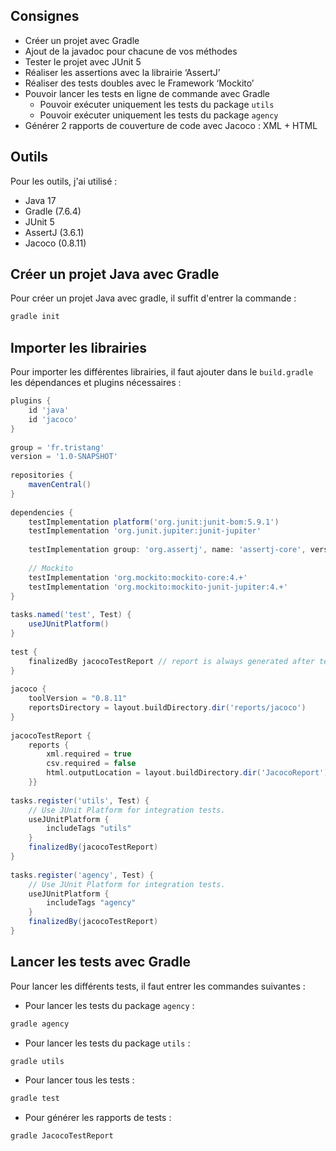 ## Consignes
- Créer un projet avec Gradle
- Ajout de la javadoc pour chacune de vos méthodes
- Tester le projet avec JUnit 5
- Réaliser les assertions avec la librairie ‘AssertJ’
- Réaliser des tests doubles avec le Framework ‘Mockito’
- Pouvoir lancer les tests en ligne de commande avec Gradle
    - Pouvoir exécuter uniquement les tests du package `utils`
    - Pouvoir exécuter uniquement les tests du package `agency`
- Générer 2 rapports de couverture de code avec Jacoco : XML + HTML


## Outils

Pour les outils, j'ai utilisé :
- Java 17
- Gradle (7.6.4)
- JUnit 5
- AssertJ (3.6.1)
- Jacoco (0.8.11)

## Créer un projet Java avec Gradle

Pour créer un projet Java avec gradle, il suffit d'entrer la commande :
```sh
gradle init
```

## Importer les librairies

Pour importer les différentes librairies, il faut ajouter dans le `build.gradle` les dépendances et plugins nécessaires :

```gradle
plugins {  
    id 'java'  
    id 'jacoco'  
}  
  
group = 'fr.tristang'  
version = '1.0-SNAPSHOT'  
  
repositories {  
    mavenCentral()  
}  
  
dependencies {  
    testImplementation platform('org.junit:junit-bom:5.9.1')  
    testImplementation 'org.junit.jupiter:junit-jupiter'  
  
    testImplementation group: 'org.assertj', name: 'assertj-core', version: '3.6.1'  
  
    // Mockito  
    testImplementation 'org.mockito:mockito-core:4.+'  
    testImplementation 'org.mockito:mockito-junit-jupiter:4.+'  
}  
  
tasks.named('test', Test) {  
    useJUnitPlatform()  
}  
  
test {  
    finalizedBy jacocoTestReport // report is always generated after tests run  
}  
  
jacoco {  
    toolVersion = "0.8.11"  
    reportsDirectory = layout.buildDirectory.dir('reports/jacoco')  
}  
  
jacocoTestReport {  
    reports {  
        xml.required = true  
        csv.required = false  
        html.outputLocation = layout.buildDirectory.dir('JacocoReport')  
    }}  
  
tasks.register('utils', Test) {  
    // Use JUnit Platform for integration tests.  
    useJUnitPlatform {  
        includeTags "utils"  
    }  
    finalizedBy(jacocoTestReport)  
}  
  
tasks.register('agency', Test) {  
    // Use JUnit Platform for integration tests.  
    useJUnitPlatform {  
        includeTags "agency"  
    }  
    finalizedBy(jacocoTestReport)  
}
```

## Lancer les tests avec Gradle

Pour lancer les différents tests, il faut entrer les commandes suivantes :

- Pour lancer les tests du package `agency` :
```sh
gradle agency
```
- Pour lancer les tests du package `utils` :
```sh
gradle utils
```
- Pour lancer tous les tests :
```sh
gradle test
```
- Pour générer les rapports de tests :
```sh
gradle JacocoTestReport
```
